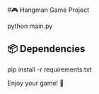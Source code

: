 #🎮 Hangman Game Project

python main.py

## 📦 Dependencies
pip install -r requirements.txt

Enjoy your game! 🎉
